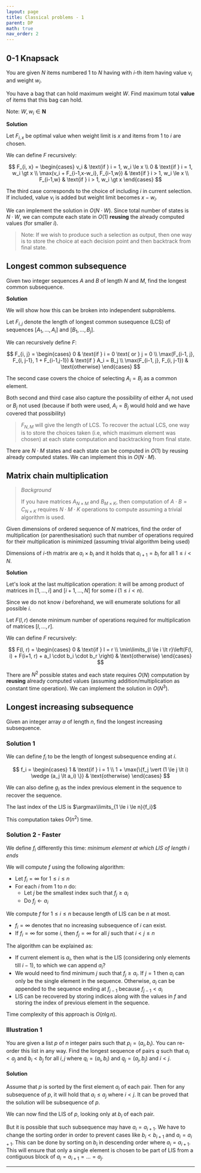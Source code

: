 ```yaml
---
layout: page
title: Classical problems - 1
parent: DP
math: true
nav_order: 2
---
```


## 0-1 Knapsack

You are given $N$ items numbered $1$ to $N$ having
with $i$-th item having value $v_i$ and weight $w_i$.

You have a bag that can hold maximum weight $W$.
Find maximum total **value** of items that this bag can hold.

Note: $W, w_i \in \mathbf{N}$

**Solution**

Let $F_{i, x}$ be optimal value when weight limit
is $x$ and items from $1$ to $i$ are chosen.

We can define $F$ recursively:

$$
F_{i, x} = \begin{cases}
v_i & \text{if } i = 1, w_i \le x \\
0   & \text{if } i = 1, w_i \gt x \\
\max(v_i + F_{i-1,x-w_i}, F_{i-1,w}) & \text{if } i > 1, w_i \le x \\
F_{i-1,w} & \text{if } i > 1, w_i \gt x
\end{cases}
$$

The third case corresponds to the choice of including $i$
in current selection. If included, value $v_i$ is added
but weight limit becomes $x - w_i$.

We can implement the solution in $O(N \cdot W)$.
Since total number of states is $N \cdot W$,
we can compute each state in $O(1)$ **reusing**
the already computed values (for smaller $i$).

> Note: If we wish to produce such a selection
> as output, then one way is to store the choice at
> each decision point and then backtrack from final state.

## Longest common subsequence

Given two integer sequences $A$ and $B$ of length $N$ and $M$,
find the longest common subsequence.

**Solution**

We will show how this can be broken into independent subproblems.

Let $F_{i, j}$ denote the length of longest common susequence (LCS)
of sequences $[A_1, \ldots, A_i]$ and $[B_1, \ldots, B_j]$.

We can recursively define $F$:

$$
F_{i, j} = \begin{cases}
0 & \text{if } i = 0 \text{ or } j = 0 \\
\max(F_{i-1, j}, F_{i, j-1}, 1 + F_{i-1,j-1}) & \text{if } A_i = B_j \\
\max(F_{i-1, j}, F_{i, j-1}) & \text{otherwise}
\end{cases}
$$

The second case covers the choice of selecting $A_i = B_j$ as a common element.

Both second and third case also capture the possibility of either $A_i$ not used or $B_j$ not used
(because if both were used, $A_i = B_j$ would hold and we have covered that possibility)

> $F_{N, M}$ will give the length of LCS. To recover the actual LCS,
> one way is to store the choices taken (i.e, which maximum element was chosen) at each state computation
> and backtracking from final state.

There are $N \cdot M$ states and each state can be computed in $O(1)$
by reusing already computed states. We can implement this in $O(N \cdot M)$.

## Matrix chain multiplication

> *Background*
> 
> If you have matrices $A_{N \times M}$ and $B_{M \times K}$,
> then computation of $A \cdot B = C_{N \times K}$ requires $N \cdot M \cdot K$ operations
> to compute assuming a trivial algorithm is used.

Given dimensions of ordered sequence of $N$ matrices,
find the order of multiplication (or parenthesisation) such that number of operations required for their multiplication is minimized
(assuming trivial algorithm being used)

Dimensions of $i$-th matrix are $a_i \times b_i$
and it holds that $a_{i+1} = b_i$ for all $1 \le i \lt N$.

**Solution**

Let's look at the last multiplication operation: it will
be among product of matrices in $[1, \ldots, i]$ and $[i+1, \ldots, N]$ for some $i$ ($1 \le i \lt n$).

Since we do not know $i$ beforehand, we will enumerate solutions for all possible $i$.

Let $F(l, r)$ denote minimum number of operations required for multiplication
of matrices $[l, \ldots, r]$.

We can define $F$ recursively:

$$
F(l, r) = \begin{cases}
0 & \text{if } l = r \\
\min\limits_{l \le i \lt r}\left(F(l, i) + F(i+1, r) + a_l \cdot b_i \cdot b_r \right) & \text{otherwise}
\end{cases}
$$

There are $N^2$ possible states and each state requires $O(N)$ computation by **reusing** already computed values (assuming addition/multiplication as constant time operation).
We can implement the solution in $O(N^3)$.

## Longest increasing subsequence

Given an integer array $a$ of length $n$, find the longest
increasing subsequence.

### Solution 1

We can define $f_i$ to be the length of longest subsequence
ending at $i$.

$$
f_i = \begin{cases}
1 & \text{if } i = 1 \\
1 + \max{\{f_j \vert (1 \le j \lt i) \wedge (a_j \lt a_i) \}} & \text{otherwise}
\end{cases}
$$

We can also define $g_i$ as the index previous element in the sequence
to recover the sequence.

The last index of the LIS is $\argmax\limits_{1 \le i \le n}{f_i}$

This computation takes $O(n^2)$ time.

### Solution 2 - Faster

We define $f_i$ differently this time:
*minimum element at which LIS of length $i$ ends*

We will compute $f$ using the following algorithm:

- Let $f_i = \infty$ for $1 \le i \le n$
- For each $i$ from $1$ to $n$ do:
  - Let $j$ be the smallest index such that $f_j \ge a_i$
  - Do $f_j \leftarrow a_i$

We compute $f$ for $1 \le i \le n$ because length of LIS
can be $n$ at most.
- $f_i = \infty$ denotes that no increasing subsequence of $i$
  can exist.
- If $f_i = \infty$ for some $i$, then $f_j = \infty$ for all $j$ such that $i \lt j \le n$

The algorithm can be explained as:
- If current element is $a_i$,
  then what is the LIS (considering only elements till $i-1$),
  to which we can append $a_i$?
- We would need to find minimum $j$ such that $f_j \ge a_i$.
  If $j = 1$ then $a_i$ can only be the single element in the
  sequence. Otherwise, $a_i$ can be appended to the sequence ending at 
  $f_{j-1}$ because $f_{j-1} \lt a_i$
- LIS can be recovered by storing indices along with the values
  in $f$ and storing the index of previous element in the sequence.

Time complexity of this approach is $O(n \lg{n})$.

### Illustration 1

You are given a list $p$ of $n$ integer pairs such that $p_i = (a_i, b_i)$.
You can re-order this list in any way. Find the longest sequence
of pairs $q$ such that $a_i \lt a_j$ and $b_i \lt b_j$
for all $i, j$ where $q_i = (a_i, b_i)$ and $q_j = (a_j, b_j)$ and $i \lt j$.

#### Solution

Assume that $p$ is sorted by the first element $a_i$ of each pair.
Then for any subsequence of $p$, it will hold that $a_i \le a_j$
where $i \lt j$. It can be proved that the solution will be
subsequence of $p$.

We can now find the LIS of $p$, looking only at $b_i$ of each pair.

But it is possible that such subsequence may have $a_i = a_{i+1}$.
We have to change the sorting order in order to prevent cases like $b_i \lt b_{i+1}$
and $a_i = a_{i+1}$. This can be done by sorting on $b_i$ in descending
order where $a_i = a_{i+1}$. This will ensure that only a single element
is chosen to be part of LIS from a contiguous block of $a_i = a_{i+1} = \ldots = a_j$.

***
